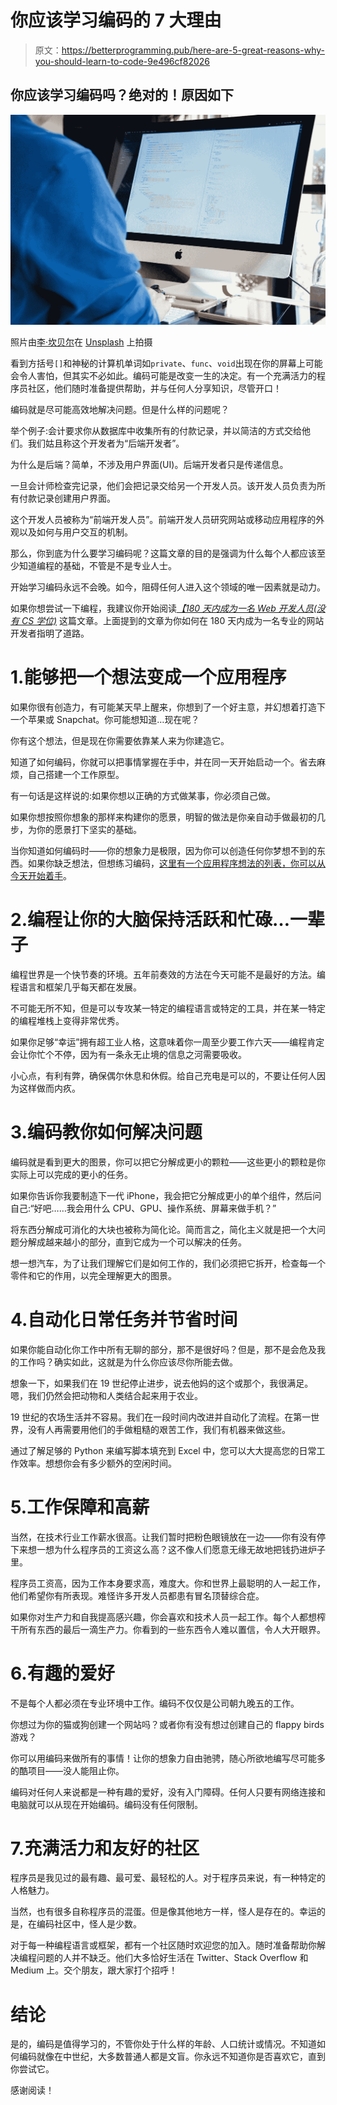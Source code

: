 # 你应该学习编码的 7 大理由

> 原文：<https://betterprogramming.pub/here-are-5-great-reasons-why-you-should-learn-to-code-9e496cf82026>

## 你应该学习编码吗？绝对的！原因如下

![](img/493af67603eeb2dc9a19ac1a71a08c6c.png)

照片由[李·坎贝尔](https://unsplash.com/@leecampbell?utm_source=medium&utm_medium=referral)在 [Unsplash](https://unsplash.com?utm_source=medium&utm_medium=referral) 上拍摄

看到方括号`[]`和神秘的计算机单词如`private`、`func`、`void`出现在你的屏幕上可能会令人害怕，但其实不必如此。编码可能是改变一生的决定。有一个充满活力的程序员社区，他们随时准备提供帮助，并与任何人分享知识，尽管开口！

编码就是尽可能高效地解决问题。但是什么样的问题呢？

举个例子:会计要求你从数据库中收集所有的付款记录，并以简洁的方式交给他们。我们姑且称这个开发者为“后端开发者”。

为什么是后端？简单，不涉及用户界面(UI)。后端开发者只是传递信息。

一旦会计师检查完记录，他们会把记录交给另一个开发人员。该开发人员负责为所有付款记录创建用户界面。

这个开发人员被称为“前端开发人员”。前端开发人员研究网站或移动应用程序的外观以及如何与用户交互的机制。

那么，你到底为什么要学习编码呢？这篇文章的目的是强调为什么每个人都应该至少知道编程的基础，不管是不是专业人士。

开始学习编码永远不会晚。如今，阻碍任何人进入这个领域的唯一因素就是动力。

如果你想尝试一下编程，我建议你开始阅读[*【180 天内成为一名 Web 开发人员(没有 CS 学位)*](https://medium.com/better-programming/become-a-web-developer-in-180-days-without-cs-degree-e869395972e1) 这篇文章。上面提到的文章为你如何在 180 天内成为一名专业的网站开发者指明了道路。

# 1.能够把一个想法变成一个应用程序

如果你很有创造力，有可能某天早上醒来，你想到了一个好主意，并幻想着打造下一个苹果或 Snapchat。你可能想知道…现在呢？

你有这个想法，但是现在你需要依靠某人来为你建造它。

知道了如何编码，你就可以把事情掌握在手中，并在同一天开始启动一个。省去麻烦，自己搭建一个工作原型。

有一句话是这样说的:如果你想以正确的方式做某事，你必须自己做。

如果你想按照你想象的那样来构建你的愿景，明智的做法是你亲自动手做最初的几步，为你的愿景打下坚实的基础。

当你知道如何编码时——你的想象力是极限，因为你可以创造任何你梦想不到的东西。如果你缺乏想法，但想练习编码，[这里有一个应用程序想法的列表，你可以从今天开始着手](https://medium.com/better-programming/heres-a-list-of-app-ideas-you-could-start-coding-today-b5f33f94a42e)。

# 2.编程让你的大脑保持活跃和忙碌…一辈子

编程世界是一个快节奏的环境。五年前奏效的方法在今天可能不是最好的方法。编程语言和框架几乎每天都在发展。

不可能无所不知，但是可以专攻某一特定的编程语言或特定的工具，并在某一特定的编程堆栈上变得非常优秀。

如果你足够“幸运”拥有超工业人格，这意味着你一周至少要工作六天——编程肯定会让你忙个不停，因为有一条永无止境的信息之河需要吸收。

小心点，有利有弊，确保偶尔休息和休假。给自己充电是可以的，不要让任何人因为这样做而内疚。

# 3.编码教你如何解决问题

编码就是看到更大的图景，你可以把它分解成更小的颗粒——这些更小的颗粒是你实际上可以完成的更小的任务。

如果你告诉你我要制造下一代 iPhone，我会把它分解成更小的单个组件，然后问自己:“好吧……我会用什么 CPU、GPU、操作系统、屏幕来做手机？”

将东西分解成可消化的大块也被称为简化论。简而言之，简化主义就是把一个大问题分解成越来越小的部分，直到它成为一个可以解决的任务。

想一想汽车，为了让我们理解它们是如何工作的，我们必须把它拆开，检查每一个零件和它的作用，以完全理解更大的图景。

# 4.自动化日常任务并节省时间

如果你能自动化你工作中所有无聊的部分，那不是很好吗？但是，那不是会危及我的工作吗？确实如此，这就是为什么你应该尽你所能去做。

想象一下，如果我们在 19 世纪停止进步，说去他妈的这个或那个，我很满足。嗯，我们仍然会把动物和人类结合起来用于农业。

19 世纪的农场生活并不容易。我们在一段时间内改进并自动化了流程。在第一世界，没有人再需要用他们的手做粗糙的艰苦工作，我们有机器来做这些。

通过了解足够的 Python 来编写脚本填充到 Excel 中，您可以大大提高您的日常工作效率。想想你会有多少额外的空闲时间。

# 5.工作保障和高薪

当然，在技术行业工作薪水很高。让我们暂时把粉色眼镜放在一边——你有没有停下来想一想为什么程序员的工资这么高？这不像人们愿意无缘无故地把钱扔进炉子里。

程序员工资高，因为工作本身要求高，难度大。你和世界上最聪明的人一起工作，他们希望你有所表现。难怪许多开发人员都患有冒名顶替综合症。

如果你对生产力和自我提高感兴趣，你会喜欢和技术人员一起工作。每个人都想榨干所有东西的最后一滴生产力。你看到的一些东西令人难以置信，令人大开眼界。

# 6.有趣的爱好

不是每个人都必须在专业环境中工作。编码不仅仅是公司朝九晚五的工作。

你想过为你的猫或狗创建一个网站吗？或者你有没有想过创建自己的 flappy birds 游戏？

你可以用编码来做所有的事情！让你的想象力自由驰骋，随心所欲地编写尽可能多的酷项目——没人能阻止你。

编码对任何人来说都是一种有趣的爱好，没有入门障碍。任何人只要有网络连接和电脑就可以从现在开始编码。编码没有任何限制。

# 7.充满活力和友好的社区

程序员是我见过的最有趣、最可爱、最轻松的人。对于程序员来说，有一种特定的人格魅力。

当然，也有很多自称程序员的混蛋。但是像其他地方一样，怪人是存在的。幸运的是，在编码社区中，怪人是少数。

对于每一种编程语言或框架，都有一个社区随时欢迎您的加入。随时准备帮助你解决编程问题的人并不缺乏。他们大多恰好生活在 Twitter、Stack Overflow 和 Medium 上。交个朋友，跟大家打个招呼！

# 结论

是的，编码是值得学习的，不管你处于什么样的年龄、人口统计或情况。不知道如何编码就像在中世纪，大多数普通人都是文盲。你永远不知道你是否喜欢它，直到你尝试它。

感谢阅读！